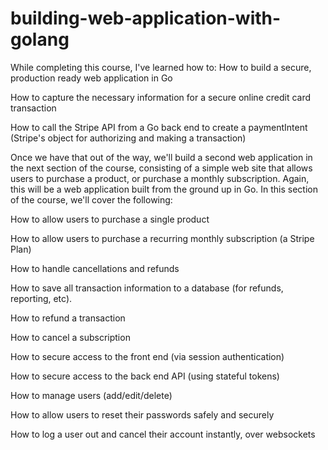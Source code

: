# building-web-application-with-golang

While completing this course, I've learned how to:
How to build a secure, production ready web application in Go

How to capture the necessary information for a secure online credit card transaction

How to call the Stripe API from a Go back end to create a paymentIntent (Stripe's object for authorizing and making a transaction)

Once we have that out of the way, we'll build a second web application in the next section of the course, consisting of a simple web site that allows users to purchase a product, or purchase a monthly subscription. Again, this will be a web application built from the ground up in Go. In this section of the course, we'll cover the following:

How to allow users to purchase a single product

How to allow users to purchase a recurring monthly subscription (a Stripe Plan)

How to handle cancellations and refunds

How to save all transaction information to a database (for refunds, reporting, etc).

How to refund a transaction

How to cancel a subscription

How to secure access to the front end (via session authentication)

How to secure access to the back end API (using stateful tokens)

How to manage users (add/edit/delete)

How to allow users to reset their passwords safely and securely

How to log a user out and cancel their account instantly, over websockets
